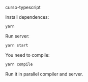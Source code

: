 curso-typescript

Install dependences:

```zsh
yarn
```

Run server:

```zsh
yarn start
```

You need to compile:

```zsh
yarn compile
```

Run it in parallel compiler and server.
